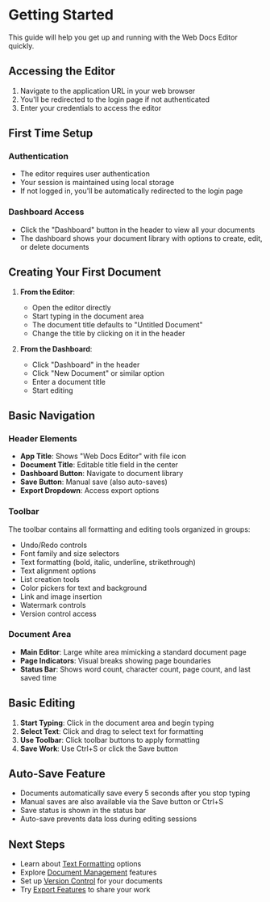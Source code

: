 # Getting Started

This guide will help you get up and running with the Web Docs Editor quickly.

## Accessing the Editor

1. Navigate to the application URL in your web browser
2. You'll be redirected to the login page if not authenticated
3. Enter your credentials to access the editor

## First Time Setup

### Authentication
- The editor requires user authentication
- Your session is maintained using local storage
- If not logged in, you'll be automatically redirected to the login page

### Dashboard Access
- Click the "Dashboard" button in the header to view all your documents
- The dashboard shows your document library with options to create, edit, or delete documents

## Creating Your First Document

1. **From the Editor**: 
   - Open the editor directly
   - Start typing in the document area
   - The document title defaults to "Untitled Document"
   - Change the title by clicking on it in the header

2. **From the Dashboard**:
   - Click "Dashboard" in the header
   - Click "New Document" or similar option
   - Enter a document title
   - Start editing

## Basic Navigation

### Header Elements
- **App Title**: Shows "Web Docs Editor" with file icon
- **Document Title**: Editable title field in the center
- **Dashboard Button**: Navigate to document library
- **Save Button**: Manual save (also auto-saves)
- **Export Dropdown**: Access export options

### Toolbar
The toolbar contains all formatting and editing tools organized in groups:
- Undo/Redo controls
- Font family and size selectors
- Text formatting (bold, italic, underline, strikethrough)
- Text alignment options
- List creation tools
- Color pickers for text and background
- Link and image insertion
- Watermark controls
- Version control access

### Document Area
- **Main Editor**: Large white area mimicking a standard document page
- **Page Indicators**: Visual breaks showing page boundaries
- **Status Bar**: Shows word count, character count, page count, and last saved time

## Basic Editing

1. **Start Typing**: Click in the document area and begin typing
2. **Select Text**: Click and drag to select text for formatting
3. **Use Toolbar**: Click toolbar buttons to apply formatting
4. **Save Work**: Use Ctrl+S or click the Save button

## Auto-Save Feature

- Documents automatically save every 5 seconds after you stop typing
- Manual saves are also available via the Save button or Ctrl+S
- Save status is shown in the status bar
- Auto-save prevents data loss during editing sessions

## Next Steps

- Learn about [Text Formatting](text-formatting.md) options
- Explore [Document Management](document-management.md) features
- Set up [Version Control](version-control.md) for your documents
- Try [Export Features](export-features.md) to share your work